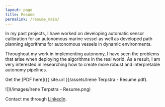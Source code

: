 ```yaml
---
layout: page
title: Resume
permalink: /resume_main/
---
```


<!-- ## Intrests -->

In my past projects, I have worked on developing automatic sensor calibration for an autonomous marine vessel 
as well as developed path planning algorithms for autonomous vessels in dynamic environments. 

Throughout my work in implementing autonomy, I have seen the problems that arise when deploying the algorithms 
in the real world. As a result, I am very interested in researching how to create more robust and 
interpretable autonomy pipelines.

Get the [PDF here]({{ site.url }}/assets/Irene Terpstra - Resume.pdf).

![](/images/Irene Terpstra - Resume.png)

Contact me through [LinkedIn](www.linkedin.com/in/irene-terpstra-888b631b4).

<!-- ## Past Projects

### Robotics Science and Systems

url: 'https://rss2022-15.github.io/website/labs/',
    image: porfolioImage1,

### Robotic Fish

url: 'https://photos.app.goo.gl/xbDPpeeBZeayaEhh8',
    image: porfolioImage2,

## LED Long Exposure Photography

url: 'https://photos.app.goo.gl/xbDPpeeBZeayaEhh8',
    image: porfolioImage3,

## RSS

The generated [RSS feed](https://en.wikipedia.org/wiki/RSS) of your blog can be found at <https://yourgithubusername.github.io/feed>. You can see the example RSS feed over [here](https://www.amitmerchant.com/reverie/feed).

## Sitemap

The generated sitemap of your blog can be found at <https://yourgithubusername.github.io/sitemap>. You can see the example sitemap feed over [here](https://www.amitmerchant.com/reverie/sitemap). -->
